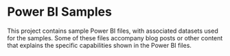 # Power BI Samples
This project contains sample Power BI files, with associated datasets used for the samples. Some of these files accompany blog posts or other content that explains the specific capabilities shown in the Power BI files.
